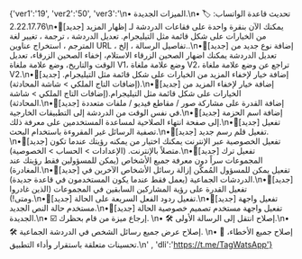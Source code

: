 {'ver1':'19', 'ver2':'50', 'ver3':'\n• الميزات الجديدة.\n• 🏷 تحديث قاعدة الواتساب: 2.22.17.76\n•🔸[جديد] يمكنك الآن بنقرة واحدة على فقاعات الدردشة لـ إظهار المزيد من الخيارات على شكل قائمة مثل التيليجرام. تعديل الدردشة ، ترجمة ، تغيير لغة المترجم ، استخراج عناوين URL ، تفاصيل الرسالة ، إلخ..\n•🔸[جديد] إضافة نوع جديد من تعديل الدردشة يمكنك اضهار الصحين الزرقاء الاستلام، إخفاء الصحين الزرقاء، تعديل الوقت والتاريخ، وضع علامة ملغاة V1، وضع علامة ملغاة V2، تراجع عن وضع علامة ملغاة V2.\n•🔸[جديد] إضافة خيار لإخفاء المزيد من الخيارات على شكل قائمة مثل التيليجرام.(إضافات التاج الملكي > شاشة المحادثة).\n•🔸[جديد] إضافة خيار لإخفاء المزيد من الخيارات على شكل قائمة مثل التيليجرام.(إضافات التاج الملكي > شاشة المحادثة).\n•🔸[جديد] إضافة القدرة على مشاركة صور / مقاطع فيديو / ملفات متعددة في نفس الوقت من الدردشة إلى التطبيقات الخارجية.\n•🔸[جديد] إضافة اسم الحزمة إلى صفحة انتهاء الصلاحية لمساعدة المستخدمين على معرفة ذلك.\n•🔸[جديد] تفعيل تصفية الرسائل غير المقروءة باستخدام البحث.\n•🔸[جديد] تفعيل قلم رسم جديد. \n•🔸[جديد] تفعيل الخصوصية عبر الإنترنت يمكنك اختيار من يمكنه رؤيتك عندما تكون متصلاً بالإنترنت. (الإعدادات > الحساب > الخصوصية).\n•🔸[جديد] تفعيل ترك المجموعات سراً دون معرفة جميع الأشخاص (يمكن للمسؤولين فقط رؤيتك عند المغادرة).\n•🔸[جديد] تفعيل يمكن للمسؤول المُمكّن إزالة رسائل الأشخاص الآخرين في الدردشات الجماعية (يعمل فقط عندما يكون المستخدمون في قاعدة جديدة).\n•🔸[جديد] تفعيل القدرة على رؤية المشاركين السابقين في المجموعات (الذين غادروا ومتى!).\n•🔸[جديد] تفعيل ردود الفعل السريعة على الحالة.\n•🔸[جديد] تفعيل واجهة مستخدم حالة النص الجديد.\n•🔸[جديد] تفعيل واجهة مستخدم تصميم خصوصية الحالة الجديدة.\n• ☑️ إرجاع ميزة من قام بحظرك. \n• 🛠️ إصلاح انتقل إلى الرسالة الأولى.\n• 🛠️ إصلاح عرض جميع رسائل الشخص في الدردشة الجماعية. \n• 🔴 إصلاح جميع الأخطاء، تحسينات متعلقة باستقرار وأداء التطبيق.\n' , 'dli':'https://t.me/TagWatsApp'}
